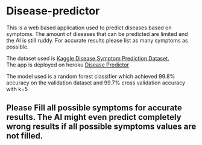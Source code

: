 # Disease-predictor
This is a web based application used to predict diseases based on symptoms. The amount of diseases that can be predicted are limited and the AI is still ruddy. For accurate results please list as many symptoms as possible.

The dataset used is [Kaggle Disease Symptom Prediction Dataset.](https://www.kaggle.com/itachi9604/disease-symptom-description-dataset)  
The app is deployed on heroku [Disease Predictor](https://prediction-disease.herokuapp.com)

The model used is a random forest classifier which achieved 99.8% accuracy on the validation dataset and 99.7% cross validation accuracy with k=5

## **Please Fill all possible symptoms for accurate results. The AI might even predict completely wrong results if all possible symptoms values are not filled.**
